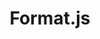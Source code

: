 ---
git: https://github.com/formatjs/formatjs
logohandle: formatjsio
sort: formatjs
title: Format.js
website: https://formatjs.io/
---